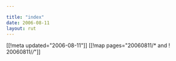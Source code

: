 ```yaml
---

title: "index"
date: 2006-08-11
layout: rut
---
```


[[!meta updated="2006-08-11"]]
[[!map pages="20060811/* and ! 20060811/*/*"]]

